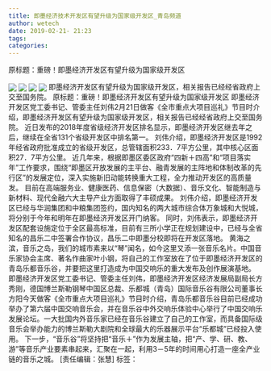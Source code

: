 ```yaml
---
title: 即墨经济技术开发区有望升级为国家级开发区_青岛频道
author: wetech
date: 2019-02-21- 21:23
tags: 
categories: 
---
```

原标题：重磅！即墨经济开发区有望升级为国家级开发区
<!-- more -->
                
<img align="center" border="0" src="http://p3.ifengimg.com/a/2019_08/7478602b5e238df_size238_w500_h271.png" />
                
<img align="center" border="0" src="http://p0.ifengimg.com/a/2019_08/b535856e50959ff_size32_w500_h306.jpg" />
            
<img align="center" border="0" src="http://p2.ifengimg.com/a/2019_08/a4748d29817ccce_size27_w410_h272.jpg" />
<img align="center" border="0" src="http://p2.ifengimg.com/a/2016/0810/204c433878d5cf9size1_w16_h16.png" />
即墨经济开发区有望升级为国家级开发区，相关报告已经经省政府上交至国务院。
原标题：重磅！即墨经济开发区有望升级为国家级开发区
即墨经济开发区党工委书记、管委主任刘伟2月21日做客《全市重点大项目巡礼》节目时介绍，即墨经济开发区有望升级为国家级开发区，相关报告已经经省政府上交至国务院。
近日发布的2018年度省级经济开发区排名显示，即墨经济开发区继去年之后，继续在全省131个省级开发区中排名第一。
刘伟介绍，即墨经济开发区是1992年经省政府批准成立的省级开发区，总管辖面积233．7平方公里，其中核心区面积27．7平方公里。
近几年来，根据即墨区委区政府“四新＋四高”和“项目落实年”工作要求，围绕“即墨区开放发展的主平台、融青发展的主阵地和体制改革的先行区”的发展定位，深入实施新旧动能转换重大工程，全力推动开发区的高质量发。
目前在高端服务业、健康医药、信息保密（大数据）、音乐文化、智能制造与新材料、现代金融六大主导产业方面取得了丰硕成果。
刘伟介绍，即墨经济开发区已经与华润集团和中粮集团签约，国内知名的两大城市综合体万象城和大悦城，将分别于今年和明年在即墨经济开发区开门纳客。
同时，刘伟表示，即墨经济开发区配套设施定位于全区最高标准，目前有三所小学正在规划建设中，已经与全省知名的昌乐二中签署合作协议，昌乐二中即墨分校即将在开发区落地。
黄海之滨，音乐之岛，我们的城市素来以“琴”闻名，如今这里又添一张音乐名片。中国音乐家协会主席、著名作曲家叶小钢，将自己的工作室放在了位于即墨经济开发区的青岛乐都音乐谷，并要把这里打造成为中国交响乐的重大发布及创作展演基地。
即墨经济开发区党工委书记、管委主任刘伟，即墨经济开发区经济发展局副局长方秀刚，德国博兰斯勒钢琴中国区总裁、乐都城（青岛）国际音乐谷有限公司董事长方阳今天做客《全市重点大项目巡礼》节目时介绍，青岛乐都音乐谷目前已经成功举办了第六届中国交响音乐会，并在音乐谷中外交响乐体验中心举行了中国交响乐发展论坛。一大批国内外音乐家已经在音乐谷建立了自己的工作室，而具备国际级音乐会举办能力的博兰斯勒大剧院和全球最大的乐器展示平台“乐都城”已经投入使用。
下一步，“音乐谷”将坚持把“音乐＋”作为发展主轴，把“产、学、研、教、游”等音乐产业要素串起来，汇聚在一起，利用3－5年的时间用心打造一座全产业链的音乐之城。
[责任编辑：张慧]
标签：
 
 
             

